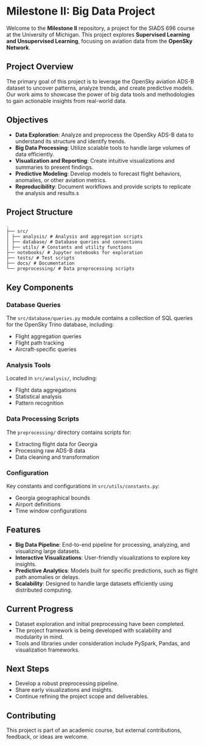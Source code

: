 # Milestone II: Big Data Project

Welcome to the **Milestone II** repository, a project for the SIADS 696 course at the University of Michigan. This project explores **Supervised Learning and Unsupervised Learning**, focusing on aviation data from the **OpenSky Network**. 

## Project Overview

The primary goal of this project is to leverage the OpenSky aviation ADS-B dataset to uncover patterns, analyze trends, and create predictive models. Our work aims to showcase the power of big data tools and methodologies to gain actionable insights from real-world data.

## Objectives

- **Data Exploration**: Analyze and preprocess the OpenSky ADS-B data to understand its structure and identify trends.
- **Big Data Processing**: Utilize scalable tools to handle large volumes of data efficiently.
- **Visualization and Reporting**: Create intuitive visualizations and summaries to present findings.
- **Predictive Modeling**: Develop models to forecast flight behaviors, anomalies, or other aviation metrics.
- **Reproducibility**: Document workflows and provide scripts to replicate the analysis and results.s

## Project Structure

```
.
├── src/
│ ├── analysis/ # Analysis and aggregation scripts
│ ├── database/ # Database queries and connections
│ ├── utils/ # Constants and utility functions
├── notebooks/ # Jupyter notebooks for exploration
├── tests/ # Test scripts
├── docs/ # Documentation
└── preprocessing/ # Data preprocessing scripts
```


## Key Components

### Database Queries
The `src/database/queries.py` module contains a collection of SQL queries for the OpenSky Trino database, including:
- Flight aggregation queries
- Flight path tracking
- Aircraft-specific queries

### Analysis Tools
Located in `src/analysis/`, including:
- Flight data aggregations
- Statistical analysis
- Pattern recognition

### Data Processing Scripts
The `preprocessing/` directory contains scripts for:
- Extracting flight data for Georgia
- Processing raw ADS-B data
- Data cleaning and transformation

### Configuration
Key constants and configurations in `src/utils/constants.py`:
- Georgia geographical bounds
- Airport definitions
- Time window configurations

## Features

- **Big Data Pipeline**: End-to-end pipeline for processing, analyzing, and visualizing large datasets.
- **Interactive Visualizations**: User-friendly visualizations to explore key insights.
- **Predictive Analytics**: Models built for specific predictions, such as flight path anomalies or delays.
- **Scalability**: Designed to handle large datasets efficiently using distributed computing.

## Current Progress

- Dataset exploration and initial preprocessing have been completed.
- The project framework is being developed with scalability and modularity in mind.
- Tools and libraries under consideration include PySpark, Pandas, and visualization frameworks.

## Next Steps

- Develop a robust preprocessing pipeline.
- Share early visualizations and insights.
- Continue refining the project scope and deliverables.

## Contributing

This project is part of an academic course, but external contributions, feedback, or ideas are welcome. 
